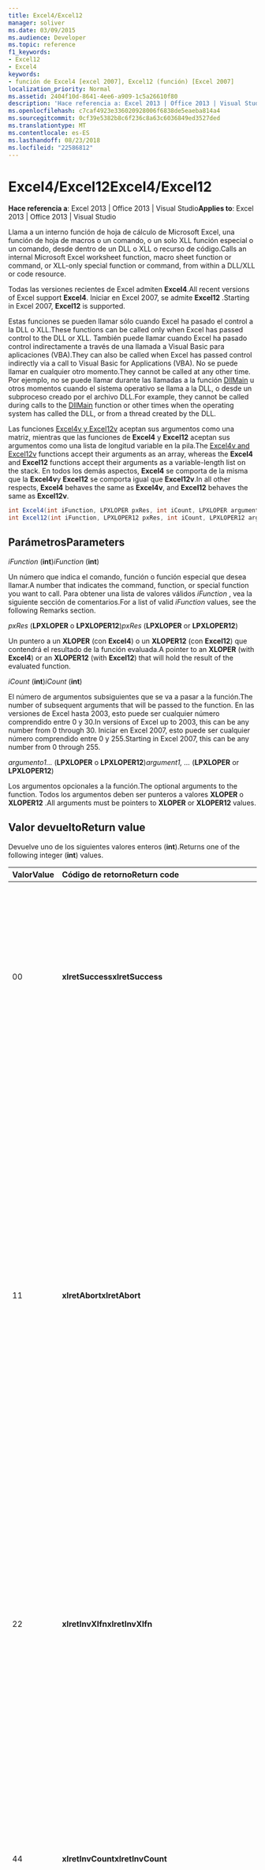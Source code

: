 ```yaml
---
title: Excel4/Excel12
manager: soliver
ms.date: 03/09/2015
ms.audience: Developer
ms.topic: reference
f1_keywords:
- Excel12
- Excel4
keywords:
- función de Excel4 [excel 2007], Excel12 (función) [Excel 2007]
localization_priority: Normal
ms.assetid: 2404f10d-8641-4ee6-a909-1c5a26610f80
description: 'Hace referencia a: Excel 2013 | Office 2013 | Visual Studio'
ms.openlocfilehash: c7caf4923e336020928006f6838de5eaeba814a4
ms.sourcegitcommit: 0cf39e5382b8c6f236c8a63c6036849ed3527ded
ms.translationtype: MT
ms.contentlocale: es-ES
ms.lasthandoff: 08/23/2018
ms.locfileid: "22586812"
---
```

# <a name="excel4excel12"></a><span data-ttu-id="f7b1c-104">Excel4/Excel12</span><span class="sxs-lookup"><span data-stu-id="f7b1c-104">Excel4/Excel12</span></span>

<span data-ttu-id="f7b1c-105">**Hace referencia a**: Excel 2013 | Office 2013 | Visual Studio</span><span class="sxs-lookup"><span data-stu-id="f7b1c-105">**Applies to**: Excel 2013 | Office 2013 | Visual Studio</span></span> 
  
<span data-ttu-id="f7b1c-106">Llama a un interno función de hoja de cálculo de Microsoft Excel, una función de hoja de macros o un comando, o un solo XLL función especial o un comando, desde dentro de un DLL o XLL o recurso de código.</span><span class="sxs-lookup"><span data-stu-id="f7b1c-106">Calls an internal Microsoft Excel worksheet function, macro sheet function or command, or XLL-only special function or command, from within a DLL/XLL or code resource.</span></span>
  
<span data-ttu-id="f7b1c-107">Todas las versiones recientes de Excel admiten **Excel4**.</span><span class="sxs-lookup"><span data-stu-id="f7b1c-107">All recent versions of Excel support **Excel4**.</span></span> <span data-ttu-id="f7b1c-108">Iniciar en Excel 2007, se admite **Excel12** .</span><span class="sxs-lookup"><span data-stu-id="f7b1c-108">Starting in Excel 2007, **Excel12** is supported.</span></span> 
  
<span data-ttu-id="f7b1c-109">Estas funciones se pueden llamar sólo cuando Excel ha pasado el control a la DLL o XLL.</span><span class="sxs-lookup"><span data-stu-id="f7b1c-109">These functions can be called only when Excel has passed control to the DLL or XLL.</span></span> <span data-ttu-id="f7b1c-110">También puede llamar cuando Excel ha pasado control indirectamente a través de una llamada a Visual Basic para aplicaciones (VBA).</span><span class="sxs-lookup"><span data-stu-id="f7b1c-110">They can also be called when Excel has passed control indirectly via a call to Visual Basic for Applications (VBA).</span></span> <span data-ttu-id="f7b1c-111">No se puede llamar en cualquier otro momento.</span><span class="sxs-lookup"><span data-stu-id="f7b1c-111">They cannot be called at any other time.</span></span> <span data-ttu-id="f7b1c-112">Por ejemplo, no se puede llamar durante las llamadas a la función [DllMain](https://docs.microsoft.com/windows/desktop/dlls/dllmain) u otros momentos cuando el sistema operativo se llama a la DLL, o desde un subproceso creado por el archivo DLL.</span><span class="sxs-lookup"><span data-stu-id="f7b1c-112">For example, they cannot be called during calls to the [DllMain](https://docs.microsoft.com/windows/desktop/dlls/dllmain) function or other times when the operating system has called the DLL, or from a thread created by the DLL.</span></span> 
  
<span data-ttu-id="f7b1c-113">Las funciones [Excel4v y Excel12v](excel4v-excel12v.md) aceptan sus argumentos como una matriz, mientras que las funciones de **Excel4** y **Excel12** aceptan sus argumentos como una lista de longitud variable en la pila.</span><span class="sxs-lookup"><span data-stu-id="f7b1c-113">The [Excel4v and Excel12v](excel4v-excel12v.md) functions accept their arguments as an array, whereas the **Excel4** and **Excel12** functions accept their arguments as a variable-length list on the stack.</span></span> <span data-ttu-id="f7b1c-114">En todos los demás aspectos, **Excel4** se comporta de la misma que la **Excel4v**y **Excel12** se comporta igual que **Excel12v**.</span><span class="sxs-lookup"><span data-stu-id="f7b1c-114">In all other respects, **Excel4** behaves the same as **Excel4v**, and **Excel12** behaves the same as **Excel12v**.</span></span>
  
```cs
int Excel4(int iFunction, LPXLOPER pxRes, int iCount, LPXLOPER argument1, ...);
int Excel12(int iFunction, LPXLOPER12 pxRes, int iCount, LPXLOPER12 argument1, ...);
```

## <a name="parameters"></a><span data-ttu-id="f7b1c-115">Parámetros</span><span class="sxs-lookup"><span data-stu-id="f7b1c-115">Parameters</span></span>

 <span data-ttu-id="f7b1c-116">_iFunction_ (**int**)</span><span class="sxs-lookup"><span data-stu-id="f7b1c-116">_iFunction_ (**int**)</span></span>
  
<span data-ttu-id="f7b1c-117">Un número que indica el comando, función o función especial que desea llamar.</span><span class="sxs-lookup"><span data-stu-id="f7b1c-117">A number that indicates the command, function, or special function you want to call.</span></span> <span data-ttu-id="f7b1c-118">Para obtener una lista de valores válidos _iFunction_ , vea la siguiente sección de comentarios.</span><span class="sxs-lookup"><span data-stu-id="f7b1c-118">For a list of valid  _iFunction_ values, see the following Remarks section.</span></span> 
  
 <span data-ttu-id="f7b1c-119">_pxRes_ (**LPXLOPER** o **LPXLOPER12**)</span><span class="sxs-lookup"><span data-stu-id="f7b1c-119">_pxRes_ (**LPXLOPER** or **LPXLOPER12**)</span></span>
  
<span data-ttu-id="f7b1c-120">Un puntero a un **XLOPER** (con **Excel4**) o un **XLOPER12** (con **Excel12**) que contendrá el resultado de la función evaluada.</span><span class="sxs-lookup"><span data-stu-id="f7b1c-120">A pointer to an **XLOPER** (with **Excel4**) or an **XLOPER12** (with **Excel12**) that will hold the result of the evaluated function.</span></span>
  
 <span data-ttu-id="f7b1c-121">_iCount_ (**int**)</span><span class="sxs-lookup"><span data-stu-id="f7b1c-121">_iCount_ (**int**)</span></span>
  
<span data-ttu-id="f7b1c-122">El número de argumentos subsiguientes que se va a pasar a la función.</span><span class="sxs-lookup"><span data-stu-id="f7b1c-122">The number of subsequent arguments that will be passed to the function.</span></span> <span data-ttu-id="f7b1c-123">En las versiones de Excel hasta 2003, esto puede ser cualquier número comprendido entre 0 y 30.</span><span class="sxs-lookup"><span data-stu-id="f7b1c-123">In versions of Excel up to 2003, this can be any number from 0 through 30.</span></span> <span data-ttu-id="f7b1c-124">Iniciar en Excel 2007, esto puede ser cualquier número comprendido entre 0 y 255.</span><span class="sxs-lookup"><span data-stu-id="f7b1c-124">Starting in Excel 2007, this can be any number from 0 through 255.</span></span>
  
 <span data-ttu-id="f7b1c-125">_argumento1..._ (**LPXLOPER** o **LPXLOPER12**)</span><span class="sxs-lookup"><span data-stu-id="f7b1c-125">_argument1, ..._ (**LPXLOPER** or **LPXLOPER12**)</span></span>
  
<span data-ttu-id="f7b1c-126">Los argumentos opcionales a la función.</span><span class="sxs-lookup"><span data-stu-id="f7b1c-126">The optional arguments to the function.</span></span> <span data-ttu-id="f7b1c-127">Todos los argumentos deben ser punteros a valores **XLOPER** o **XLOPER12** .</span><span class="sxs-lookup"><span data-stu-id="f7b1c-127">All arguments must be pointers to **XLOPER** or **XLOPER12** values.</span></span> 
  
## <a name="return-value"></a><span data-ttu-id="f7b1c-128">Valor devuelto</span><span class="sxs-lookup"><span data-stu-id="f7b1c-128">Return value</span></span>

<span data-ttu-id="f7b1c-129">Devuelve uno de los siguientes valores enteros (**int**).</span><span class="sxs-lookup"><span data-stu-id="f7b1c-129">Returns one of the following integer (**int**) values.</span></span>
  
|<span data-ttu-id="f7b1c-130">**Valor**</span><span class="sxs-lookup"><span data-stu-id="f7b1c-130">**Value**</span></span>|<span data-ttu-id="f7b1c-131">**Código de retorno**</span><span class="sxs-lookup"><span data-stu-id="f7b1c-131">**Return code**</span></span>|<span data-ttu-id="f7b1c-132">**Descripción**</span><span class="sxs-lookup"><span data-stu-id="f7b1c-132">**Description**</span></span>|
|:-----|:-----|:-----|
|<span data-ttu-id="f7b1c-133">0</span><span class="sxs-lookup"><span data-stu-id="f7b1c-133">0</span></span>  <br/> |<span data-ttu-id="f7b1c-134">**xlretSuccess**</span><span class="sxs-lookup"><span data-stu-id="f7b1c-134">**xlretSuccess**</span></span> <br/> |<span data-ttu-id="f7b1c-135">La función se ha llamado correctamente.</span><span class="sxs-lookup"><span data-stu-id="f7b1c-135">The function was called successfully.</span></span> <span data-ttu-id="f7b1c-136">Esto no significa que la función no devolvió un valor de error de Excel; Para averiguarlo, debe mirar el tipo y el valor del parámetro _pxRes_ resultante.</span><span class="sxs-lookup"><span data-stu-id="f7b1c-136">This does not mean that the function did not return an Excel error value; to find that out, you must look at the type and value of the resulting  _pxRes_ parameter.</span></span>  <br/> |
|<span data-ttu-id="f7b1c-137">1</span><span class="sxs-lookup"><span data-stu-id="f7b1c-137">1</span></span>  <br/> |<span data-ttu-id="f7b1c-138">**xlretAbort**</span><span class="sxs-lookup"><span data-stu-id="f7b1c-138">**xlretAbort**</span></span> <br/> |<span data-ttu-id="f7b1c-139">El comando o la función ha terminado anormalmente (anulación interna).</span><span class="sxs-lookup"><span data-stu-id="f7b1c-139">The command or function was terminated abnormally (internal abort).</span></span> <span data-ttu-id="f7b1c-140">Esto puede ocurrir si una hoja de macros XLM se cierra llamando al método **CLOSE**, o si Excel no tiene memoria suficiente.</span><span class="sxs-lookup"><span data-stu-id="f7b1c-140">This can occur if an XLM macro sheet closes itself by calling **CLOSE**, or if Excel is out of memory.</span></span> <span data-ttu-id="f7b1c-141">Si Excel devuelve este error, debe salir inmediatamente de la función de llamada.</span><span class="sxs-lookup"><span data-stu-id="f7b1c-141">If Excel returns this error, the calling function must exit immediately.</span></span> <span data-ttu-id="f7b1c-142">El archivo DLL se le permite llamar a **xlFree** sólo antes de salir.</span><span class="sxs-lookup"><span data-stu-id="f7b1c-142">The DLL is permitted to call **xlFree** only before exiting.</span></span> <span data-ttu-id="f7b1c-143">No se admiten todas las demás llamadas a la API de C.</span><span class="sxs-lookup"><span data-stu-id="f7b1c-143">All other calls to the C API are not permitted.</span></span> <span data-ttu-id="f7b1c-144">El usuario puede guardar cualquier trabajo de forma interactiva mediante el comando **Guardar** en el menú **archivo** .</span><span class="sxs-lookup"><span data-stu-id="f7b1c-144">The user can save any work interactively by using the **Save** command on the **File** menu.</span></span>  <br/> |
|<span data-ttu-id="f7b1c-145">2</span><span class="sxs-lookup"><span data-stu-id="f7b1c-145">2</span></span>  <br/> |<span data-ttu-id="f7b1c-146">**xlretInvXlfn**</span><span class="sxs-lookup"><span data-stu-id="f7b1c-146">**xlretInvXlfn**</span></span> <br/> |<span data-ttu-id="f7b1c-147">Se ha proporcionado un número de función no válido.</span><span class="sxs-lookup"><span data-stu-id="f7b1c-147">An invalid function number was supplied.</span></span> <span data-ttu-id="f7b1c-148">Si usa constantes desde el archivo de encabezado Xlcall.h, esto no debe ocurrir a menos que se va a llamar a algo que no es compatible con la versión de Excel que se está ejecutando.</span><span class="sxs-lookup"><span data-stu-id="f7b1c-148">If you are using constants from the Xlcall.h header file, this should not occur unless you are calling something that is not supported in the version of Excel you are running.</span></span>  <br/> |
|<span data-ttu-id="f7b1c-149">4</span><span class="sxs-lookup"><span data-stu-id="f7b1c-149">4</span></span>  <br/> |<span data-ttu-id="f7b1c-150">**xlretInvCount**</span><span class="sxs-lookup"><span data-stu-id="f7b1c-150">**xlretInvCount**</span></span> <br/> |<span data-ttu-id="f7b1c-151">Se ha escrito un número incorrecto de argumentos.</span><span class="sxs-lookup"><span data-stu-id="f7b1c-151">An invalid number of arguments was entered.</span></span> <span data-ttu-id="f7b1c-152">En las versiones hasta Excel 2003, el número máximo de argumentos que se puede realizar cualquier función es 30.</span><span class="sxs-lookup"><span data-stu-id="f7b1c-152">In versions up to Excel 2003, the maximum number of arguments any function can take is 30.</span></span> <span data-ttu-id="f7b1c-153">Iniciar en Excel 2007, el número máximo es de 255.</span><span class="sxs-lookup"><span data-stu-id="f7b1c-153">Starting in Excel 2007, the maximum number is 255.</span></span> <span data-ttu-id="f7b1c-154">Algunas requieren un número fijo o mínimo de argumentos.</span><span class="sxs-lookup"><span data-stu-id="f7b1c-154">Some require a fixed or minimum number of arguments.</span></span>  <br/> |
|<span data-ttu-id="f7b1c-155">8</span><span class="sxs-lookup"><span data-stu-id="f7b1c-155">8</span></span>  <br/> |<span data-ttu-id="f7b1c-156">**xlretInvXloper**</span><span class="sxs-lookup"><span data-stu-id="f7b1c-156">**xlretInvXloper**</span></span> <br/> |<span data-ttu-id="f7b1c-157">Se pasó un **XLOPER** o **XLOPER12** no válido para la función o se usó un argumento de tipo no válido.</span><span class="sxs-lookup"><span data-stu-id="f7b1c-157">An invalid **XLOPER** or **XLOPER12** was passed to the function, or an argument of the wrong type was used.</span></span>  <br/> |
|<span data-ttu-id="f7b1c-158">16</span><span class="sxs-lookup"><span data-stu-id="f7b1c-158">16</span></span>  <br/> |<span data-ttu-id="f7b1c-159">**xlretStackOvfl**</span><span class="sxs-lookup"><span data-stu-id="f7b1c-159">**xlretStackOvfl**</span></span> <br/> |<span data-ttu-id="f7b1c-160">Se ha producido un desbordamiento de pila.</span><span class="sxs-lookup"><span data-stu-id="f7b1c-160">A stack overflow occurred.</span></span> <span data-ttu-id="f7b1c-161">Use **xlStack** para supervisar la cantidad de sala izquierda en la pila.</span><span class="sxs-lookup"><span data-stu-id="f7b1c-161">Use **xlStack** to monitor the amount of room left on the stack.</span></span> <span data-ttu-id="f7b1c-162">Evitar la asignación de matrices (automáticas) locales muy grandes y estructuras en la pila siempre que sea posible; hacerlas estática.</span><span class="sxs-lookup"><span data-stu-id="f7b1c-162">Avoid allocating very large local (automatic) arrays and structures on the stack where possible; make them static.</span></span> <span data-ttu-id="f7b1c-163">(Tenga en cuenta que es posible que se produzcan un desbordamiento de pila sin ser detectado.)</span><span class="sxs-lookup"><span data-stu-id="f7b1c-163">(Note that a stack overflow might occur without being detected.)</span></span>  <br/> |
|<span data-ttu-id="f7b1c-164">32</span><span class="sxs-lookup"><span data-stu-id="f7b1c-164">32</span></span>  <br/> |<span data-ttu-id="f7b1c-165">**xlretFailed**</span><span class="sxs-lookup"><span data-stu-id="f7b1c-165">**xlretFailed**</span></span> <br/> |<span data-ttu-id="f7b1c-166">Error en una función de comando equivalente.</span><span class="sxs-lookup"><span data-stu-id="f7b1c-166">A command-equivalent function failed.</span></span> <span data-ttu-id="f7b1c-167">Esto es equivalente a un comando de macro mostrando el cuadro de diálogo de alerta de error de macro.</span><span class="sxs-lookup"><span data-stu-id="f7b1c-167">This is equivalent to a macro command displaying the macro error alert dialog box.</span></span>  <br/> |
|<span data-ttu-id="f7b1c-168">64</span><span class="sxs-lookup"><span data-stu-id="f7b1c-168">64</span></span>  <br/> |<span data-ttu-id="f7b1c-169">**xlretUncalced**</span><span class="sxs-lookup"><span data-stu-id="f7b1c-169">**xlretUncalced**</span></span> <br/> |<span data-ttu-id="f7b1c-170">Se intentó eliminar la referencia una celda que no se ha calculado todavía, porque se encuentra programada para volver a calcularse después de la celda actual.</span><span class="sxs-lookup"><span data-stu-id="f7b1c-170">An attempt was made to dereference a cell that has not been calculated yet, because it is scheduled to be recalculated after the current cell.</span></span> <span data-ttu-id="f7b1c-171">En este caso, el archivo DLL debe devolver el control a Excel inmediatamente.</span><span class="sxs-lookup"><span data-stu-id="f7b1c-171">In this case, the DLL should return control to Excel immediately.</span></span> <span data-ttu-id="f7b1c-172">El archivo DLL se le permite llamar a **xlFree** sólo antes de salir.</span><span class="sxs-lookup"><span data-stu-id="f7b1c-172">The DLL is permitted to call **xlFree** only before exiting.</span></span> <span data-ttu-id="f7b1c-173">No se admiten todas las demás llamadas a la API de C.</span><span class="sxs-lookup"><span data-stu-id="f7b1c-173">All other calls to the C API are not permitted.</span></span> <span data-ttu-id="f7b1c-174">Para obtener más información acerca de qué puede y no pueden obtener acceso a los valores de celdas que no se ha vuelto a calcular las funciones, vea [los comandos de Excel, funciones y los Estados](excel-commands-functions-and-states.md).</span><span class="sxs-lookup"><span data-stu-id="f7b1c-174">For more information about which functions can and cannot access the values of cells that have not been recalculated, see [Excel Commands, Functions, and States](excel-commands-functions-and-states.md).</span></span>  <br/> |
|<span data-ttu-id="f7b1c-175">128</span><span class="sxs-lookup"><span data-stu-id="f7b1c-175">128</span></span>  <br/> |<span data-ttu-id="f7b1c-176">**xlretNotThreadSafe**</span><span class="sxs-lookup"><span data-stu-id="f7b1c-176">**xlretNotThreadSafe**</span></span> <br/> |<span data-ttu-id="f7b1c-177">Se ha intentado llamar a una función que no es o no es posible, subprocesos durante un nuevo cálculo multiproceso del libro.</span><span class="sxs-lookup"><span data-stu-id="f7b1c-177">An attempt was made to call a function that is not, or might not be, thread safe during a multithreaded recalculation of the workbook.</span></span>  <br/> <span data-ttu-id="f7b1c-178">Iniciar en Excel 2007, se devuelve este valor, y sólo dentro de las funciones de hoja de cálculo XLL declaradas como seguros para subprocesos.</span><span class="sxs-lookup"><span data-stu-id="f7b1c-178">Starting in Excel 2007, this value is returned, and only within XLL worksheet functions declared as thread safe.</span></span>  <br/> |
|<span data-ttu-id="f7b1c-179">256</span><span class="sxs-lookup"><span data-stu-id="f7b1c-179">256</span></span>  <br/> |<span data-ttu-id="f7b1c-180">**xlRetInvAsynchronousContext**</span><span class="sxs-lookup"><span data-stu-id="f7b1c-180">**xlRetInvAsynchronousContext**</span></span> <br/> |<span data-ttu-id="f7b1c-181">El identificador de función asincrónica no es válido.</span><span class="sxs-lookup"><span data-stu-id="f7b1c-181">The asynchronous function handle is invalid.</span></span>  <br/> <span data-ttu-id="f7b1c-182">Este valor se usa solo en Excel 2010.</span><span class="sxs-lookup"><span data-stu-id="f7b1c-182">This value is used only by Excel 2010.</span></span>  <br/> |
|<span data-ttu-id="f7b1c-183">512</span><span class="sxs-lookup"><span data-stu-id="f7b1c-183">512</span></span>  <br/> |<span data-ttu-id="f7b1c-184">**xlRetNotClusterSafe**</span><span class="sxs-lookup"><span data-stu-id="f7b1c-184">**xlRetNotClusterSafe**</span></span> <br/> |<span data-ttu-id="f7b1c-185">La llamada no se admite en clústeres.</span><span class="sxs-lookup"><span data-stu-id="f7b1c-185">The call is not supported on clusters.</span></span>  <br/> <span data-ttu-id="f7b1c-186">Este valor se usa solo en Excel 2010.</span><span class="sxs-lookup"><span data-stu-id="f7b1c-186">This value is used only by Excel 2010.</span></span>  <br/> |
   
## <a name="remarks"></a><span data-ttu-id="f7b1c-187">Comentarios</span><span class="sxs-lookup"><span data-stu-id="f7b1c-187">Remarks</span></span>

### <a name="valid-ifunction-values"></a><span data-ttu-id="f7b1c-188">Valores válidos iFunction</span><span class="sxs-lookup"><span data-stu-id="f7b1c-188">Valid iFunction values</span></span>

<span data-ttu-id="f7b1c-189">Los valores válidos **iFunction** son cualquiera de las constantes **xlf...** o **xlc...** definidas en el archivo de encabezado Xlcall.h o cualquiera de las siguientes funciones especiales.</span><span class="sxs-lookup"><span data-stu-id="f7b1c-189">Valid **iFunction** values are any of the **xlf...** or **xlc...** constants defined in the Xlcall.h header file or any of the following special functions.</span></span> 
  
|||||
|:-----|:-----|:-----|:-----|
|<span data-ttu-id="f7b1c-190">**xlAbort**</span><span class="sxs-lookup"><span data-stu-id="f7b1c-190">**xlAbort**</span></span> <br/> |<span data-ttu-id="f7b1c-191">**xlEnableXLMsgs**</span><span class="sxs-lookup"><span data-stu-id="f7b1c-191">**xlEnableXLMsgs**</span></span> <br/> |<span data-ttu-id="f7b1c-192">**xlGetInst**</span><span class="sxs-lookup"><span data-stu-id="f7b1c-192">**xlGetInst**</span></span> <br/> |<span data-ttu-id="f7b1c-193">**xlSheetNm**</span><span class="sxs-lookup"><span data-stu-id="f7b1c-193">**xlSheetNm**</span></span> <br/> |
|<span data-ttu-id="f7b1c-194">**xlCoerce**</span><span class="sxs-lookup"><span data-stu-id="f7b1c-194">**xlCoerce**</span></span> <br/> |<span data-ttu-id="f7b1c-195">**xlFree**</span><span class="sxs-lookup"><span data-stu-id="f7b1c-195">**xlFree**</span></span> <br/> |<span data-ttu-id="f7b1c-196">**xlGetName**</span><span class="sxs-lookup"><span data-stu-id="f7b1c-196">**xlGetName**</span></span> <br/> |<span data-ttu-id="f7b1c-197">**xlStack**</span><span class="sxs-lookup"><span data-stu-id="f7b1c-197">**xlStack**</span></span> <br/> |
|<span data-ttu-id="f7b1c-198">**xlDefineBinaryName**</span><span class="sxs-lookup"><span data-stu-id="f7b1c-198">**xlDefineBinaryName**</span></span> <br/> |<span data-ttu-id="f7b1c-199">**xlGetBinaryName**</span><span class="sxs-lookup"><span data-stu-id="f7b1c-199">**xlGetBinaryName**</span></span> <br/> |<span data-ttu-id="f7b1c-200">**xlSet**</span><span class="sxs-lookup"><span data-stu-id="f7b1c-200">**xlSet**</span></span> <br/> |<span data-ttu-id="f7b1c-201">**xlUDF**</span><span class="sxs-lookup"><span data-stu-id="f7b1c-201">**xlUDF**</span></span> <br/> |
|<span data-ttu-id="f7b1c-202">**xlDisableXLMsgs**</span><span class="sxs-lookup"><span data-stu-id="f7b1c-202">**xlDisableXLMsgs**</span></span> <br/> |<span data-ttu-id="f7b1c-203">**xlGetHwnd**</span><span class="sxs-lookup"><span data-stu-id="f7b1c-203">**xlGetHwnd**</span></span> <br/> |<span data-ttu-id="f7b1c-204">**xlSheetId**</span><span class="sxs-lookup"><span data-stu-id="f7b1c-204">**xlSheetId**</span></span> <br/> ||
   
### <a name="different-types-of-functions"></a><span data-ttu-id="f7b1c-205">Distintos tipos de funciones</span><span class="sxs-lookup"><span data-stu-id="f7b1c-205">Different Types of Functions</span></span>

 <span data-ttu-id="f7b1c-206">**Excel4** y **Excel12** distinguen entre tres clases de funciones.</span><span class="sxs-lookup"><span data-stu-id="f7b1c-206">**Excel4** and **Excel12** distinguish among three classes of functions.</span></span> <span data-ttu-id="f7b1c-207">Las funciones se clasifican en los tres estados en los que Excel puede llamar a la DLL.</span><span class="sxs-lookup"><span data-stu-id="f7b1c-207">The functions are classified according to the three states in which Excel might call the DLL.</span></span> 
  
- <span data-ttu-id="f7b1c-208">Clase 1 se aplica cuando se llama a la DLL desde una hoja de cálculo como consecuencia de recálculo.</span><span class="sxs-lookup"><span data-stu-id="f7b1c-208">Class 1 applies when the DLL is called from a worksheet as a result of recalculation.</span></span> 
    
- <span data-ttu-id="f7b1c-209">Clase 2 se aplica cuando el archivo DLL se llama desde una macro de función o desde una hoja de cálculo en la que se ha registrado con un signo de número (#) en el tipo de texto.</span><span class="sxs-lookup"><span data-stu-id="f7b1c-209">Class 2 applies when the DLL is called from within a function macro or from a worksheet where it was registered with a number sign (#) in the type text.</span></span>
    
- <span data-ttu-id="f7b1c-210">Clase 3 se aplica cuando se llama a un archivo DLL desde un objeto, macro, menú, la barra de herramientas, tecla de método abreviado, **ExecuteExcel4Macro** (método) o el comando de **Herramientas o Macro/ejecutar** .</span><span class="sxs-lookup"><span data-stu-id="f7b1c-210">Class 3 applies when a DLL is called from an object, macro, menu, toolbar, shortcut key, **ExecuteExcel4Macro** method, or the **Tools/Macro/Run** command.</span></span> <span data-ttu-id="f7b1c-211">Para obtener más información, vea [comandos de Excel, funciones y los Estados](excel-commands-functions-and-states.md).</span><span class="sxs-lookup"><span data-stu-id="f7b1c-211">For more information, see [Excel Commands, Functions, and States](excel-commands-functions-and-states.md).</span></span>
    
<span data-ttu-id="f7b1c-212">En la siguiente tabla muestra qué funciones son válidas en cada clase.</span><span class="sxs-lookup"><span data-stu-id="f7b1c-212">The following table shows what functions are valid in each class.</span></span>
  
|<span data-ttu-id="f7b1c-213">**Clase 1**</span><span class="sxs-lookup"><span data-stu-id="f7b1c-213">**Class 1**</span></span>|<span data-ttu-id="f7b1c-214">**Clase 2**</span><span class="sxs-lookup"><span data-stu-id="f7b1c-214">**Class 2**</span></span>|<span data-ttu-id="f7b1c-215">**Clase 3**</span><span class="sxs-lookup"><span data-stu-id="f7b1c-215">**Class 3**</span></span>|
|:-----|:-----|:-----|
|<span data-ttu-id="f7b1c-216">Cualquier función de hoja de cálculo</span><span class="sxs-lookup"><span data-stu-id="f7b1c-216">Any worksheet function</span></span>  <br/> <span data-ttu-id="f7b1c-217">Cualquier función solo XLL **xl...** excepto **xlSet**.</span><span class="sxs-lookup"><span data-stu-id="f7b1c-217">Any XLL-only **xl...** function except **xlSet**.</span></span>  <br/> <span data-ttu-id="f7b1c-218">**xlfCaller**</span><span class="sxs-lookup"><span data-stu-id="f7b1c-218">**xlfCaller**</span></span> <br/> |<span data-ttu-id="f7b1c-219">Cualquier función de hoja de cálculo</span><span class="sxs-lookup"><span data-stu-id="f7b1c-219">Any worksheet function</span></span>  <br/> <span data-ttu-id="f7b1c-220">Cualquier función **xl...** excepto **xlSet**.</span><span class="sxs-lookup"><span data-stu-id="f7b1c-220">Any **xl...** function except **xlSet**.</span></span>  <br/> <span data-ttu-id="f7b1c-221">Macro las funciones de hojas, incluidos **xlfCaller**, que devuelve un valor, pero realizan ninguna acción que afecta al área de trabajo o cualquier libro abierto.</span><span class="sxs-lookup"><span data-stu-id="f7b1c-221">Macro sheet functions, including **xlfCaller**, that return a value but perform no action that affects the workspace or any open workbook.</span></span>  <br/> |<span data-ttu-id="f7b1c-222">Cualquier función, incluidas las funciones de comando equivalente y **xlSet** .</span><span class="sxs-lookup"><span data-stu-id="f7b1c-222">Any function, including **xlSet** and command-equivalent functions.</span></span>  <br/> |
   
### <a name="displaying-the-dialog-box-for-a-command-equivalent-function"></a><span data-ttu-id="f7b1c-223">Mostrar el cuadro de diálogo para una función de comando equivalente</span><span class="sxs-lookup"><span data-stu-id="f7b1c-223">Displaying the Dialog Box for a Command-Equivalent Function</span></span>

<span data-ttu-id="f7b1c-224">Si una función de comando equivalente tiene un cuadro de diálogo asociados, puede establecer el bit de **xlPrompt** en **iFunction**.</span><span class="sxs-lookup"><span data-stu-id="f7b1c-224">If a command-equivalent function has an associated dialog box, you can set the **xlPrompt** bit in **iFunction**.</span></span> <span data-ttu-id="f7b1c-225">Esto significa que Excel muestra el cuadro de diálogo adecuado antes de llevar a cabo el comando.</span><span class="sxs-lookup"><span data-stu-id="f7b1c-225">This means that Excel displays the appropriate dialog box before carrying out the command.</span></span>
  
### <a name="writing-international-dlls"></a><span data-ttu-id="f7b1c-226">Escribir archivos DLL internacionales</span><span class="sxs-lookup"><span data-stu-id="f7b1c-226">Writing International DLLs</span></span>

<span data-ttu-id="f7b1c-227">Si se establece el bit de **xlIntl** en **iFunction**, la función o el comando se lleva a cabo como si se llamó desde una hoja de macros internacional.</span><span class="sxs-lookup"><span data-stu-id="f7b1c-227">If you set the **xlIntl** bit in **iFunction**, the function or command is carried out as if it were being called from an International Macro Sheet.</span></span> <span data-ttu-id="f7b1c-228">Esto significa que el comando se comporta igual que lo haría en la versión de Excel, incluso si se está ejecutando en una versión internacional (localizada).</span><span class="sxs-lookup"><span data-stu-id="f7b1c-228">This means that the command behaves as it would on the U.S. version of Excel, even if it is running on an international (localized) version.</span></span>
  
### <a name="xlretuncalced-or-xlretabort"></a><span data-ttu-id="f7b1c-229">xlretUncalced o xlretAbort</span><span class="sxs-lookup"><span data-stu-id="f7b1c-229">xlretUncalced or xlretAbort</span></span>

<span data-ttu-id="f7b1c-230">Después de recibir uno de estos valores devueltos, el archivo DLL debe limpiar y devolver el control inmediatamente a Excel.</span><span class="sxs-lookup"><span data-stu-id="f7b1c-230">After receiving one of these return values, your DLL must clean up and return control to Excel immediately.</span></span> <span data-ttu-id="f7b1c-231">Las devoluciones de llamada en Excel a través de la API de C, excepto **xlFree**, se deshabilitan después de recibir uno de estos valores devueltos.</span><span class="sxs-lookup"><span data-stu-id="f7b1c-231">Callbacks into Excel via the C API, except **xlFree**, are disabled after receiving one of these return values.</span></span>
  
## <a name="example"></a><span data-ttu-id="f7b1c-232">Ejemplo</span><span class="sxs-lookup"><span data-stu-id="f7b1c-232">Example</span></span>

<span data-ttu-id="f7b1c-233">En el ejemplo siguiente se usa la función de **Excel12** para seleccionar la celda desde la que se ha llamado.</span><span class="sxs-lookup"><span data-stu-id="f7b1c-233">The following example uses the **Excel12** function to select the cell from which it was called.</span></span> 
  
<span data-ttu-id="f7b1c-234">Este ejemplo de código forma parte de un ejemplo más extenso en el SDK de XLL de Excel 2010, en la siguiente ubicación donde instaló el SDK:</span><span class="sxs-lookup"><span data-stu-id="f7b1c-234">This code example is part of a larger example provided in the Excel 2010 XLL SDK, at the following location where you installed the SDK:</span></span>
  
<span data-ttu-id="f7b1c-235">\Samples\Example\Example.c.</span><span class="sxs-lookup"><span data-stu-id="f7b1c-235">\Samples\Example\Example.c.</span></span>
  
> [!NOTE]
> <span data-ttu-id="f7b1c-236">Esta función llama a una macro de comando (xlcSelect) y, por lo tanto, sólo funciona si se llama desde una hoja de macros XLM.</span><span class="sxs-lookup"><span data-stu-id="f7b1c-236">This function calls a command macro (xlcSelect) and, therefore, works only if it is called from an XLM macro sheet.</span></span> 
  
```cs
short WINAPI Excel12Example(void)
{
    XLOPER12 xRes;
    Excel12(xlfCaller, &xRes, 0);
    Excel12(xlcSelect, 0, 1, (LPXLOPER12)&xRes);
    Excel12(xlFree, 0, 1, (LPXLOPER12)&xRes);
    return 1;
}
```

## <a name="see-also"></a><span data-ttu-id="f7b1c-237">Recursos adicionales</span><span class="sxs-lookup"><span data-stu-id="f7b1c-237">See also</span></span>



[<span data-ttu-id="f7b1c-238">Excel4v/Excel12v</span><span class="sxs-lookup"><span data-stu-id="f7b1c-238">Excel4v/Excel12v</span></span>](excel4v-excel12v.md)

